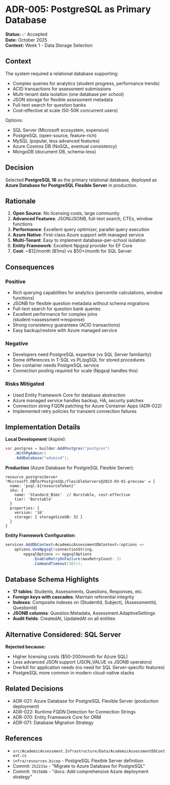 # ADR-005: PostgreSQL as Primary Database

**Status:** ✅ Accepted  
**Date:** October 2025  
**Context:** Week 1 - Data Storage Selection

## Context

The system required a relational database supporting:

- Complex queries for analytics (student progress, performance trends)
- ACID transactions for assessment submissions
- Multi-tenant data isolation (one database per school)
- JSON storage for flexible assessment metadata
- Full-text search for question banks
- Cost-effective at scale (50-50K concurrent users)

Options:

- SQL Server (Microsoft ecosystem, expensive)
- PostgreSQL (open-source, feature-rich)
- MySQL (popular, less advanced features)
- Azure Cosmos DB (NoSQL, eventual consistency)
- MongoDB (document DB, schema-less)

## Decision

Selected **PostgreSQL 16** as the primary relational database, deployed as **Azure Database for PostgreSQL Flexible Server** in production.

## Rationale

1. **Open Source**: No licensing costs, large community
2. **Advanced Features**: JSON/JSONB, full-text search, CTEs, window functions
3. **Performance**: Excellent query optimizer, parallel query execution
4. **Azure Native**: First-class Azure support with managed service
5. **Multi-Tenant**: Easy to implement database-per-school isolation
6. **Entity Framework**: Excellent Npgsql provider for EF Core
7. **Cost**: ~$12/month (B1ms) vs $50+/month for SQL Server

## Consequences

### Positive

- Rich querying capabilities for analytics (percentile calculations, window functions)
- JSONB for flexible question metadata without schema migrations
- Full-text search for question bank queries
- Excellent performance for complex joins (student→assessment→response)
- Strong consistency guarantees (ACID transactions)
- Easy backup/restore with Azure managed service

### Negative

- Developers need PostgreSQL expertise (vs SQL Server familiarity)
- Some differences in T-SQL vs PL/pgSQL for stored procedures
- Dev container needs PostgreSQL service
- Connection pooling required for scale (Npgsql handles this)

### Risks Mitigated

- Used Entity Framework Core for database abstraction
- Azure managed service handles backup, HA, security patches
- Connection string FQDN patching for Azure Container Apps (ADR-022)
- Implemented retry policies for transient connection failures

## Implementation Details

**Local Development** (Aspire):

```csharp
var postgres = builder.AddPostgres("postgres")
    .WithPgAdmin()
    .AddDatabase("edumind");
```

**Production** (Azure Database for PostgreSQL Flexible Server):

```bicep
resource postgresServer 'Microsoft.DBforPostgreSQL/flexibleServers@2023-03-01-preview' = {
  name: 'psql-${resourceToken}'
  sku: {
    name: 'Standard_B1ms'  // Burstable, cost-effective
    tier: 'Burstable'
  }
  properties: {
    version: '16'
    storage: { storageSizeGB: 32 }
  }
}
```

**Entity Framework Configuration**:

```csharp
services.AddDbContext<AcademicAssessmentDbContext>(options =>
    options.UseNpgsql(connectionString,
        npgsqlOptions => npgsqlOptions
            .EnableRetryOnFailure(maxRetryCount: 3)
            .CommandTimeout(30)));
```

## Database Schema Highlights

- **17 tables**: Students, Assessments, Questions, Responses, etc.
- **Foreign keys with cascades**: Maintain referential integrity
- **Indexes**: Composite indexes on (StudentId, Subject), (AssessmentId, QuestionId)
- **JSONB columns**: Question.Metadata, Assessment.AdaptiveSettings
- **Audit fields**: CreatedAt, UpdatedAt on all entities

## Alternative Considered: SQL Server

**Rejected because:**

- Higher licensing costs ($50-200/month for Azure SQL)
- Less advanced JSON support (JSON_VALUE vs JSONB operators)
- Overkill for application needs (no need for SQL Server-specific features)
- PostgreSQL more common in modern cloud-native stacks

## Related Decisions

- ADR-021: Azure Database for PostgreSQL Flexible Server (production deployment)
- ADR-022: Runtime FQDN Detection for Connection Strings
- ADR-070: Entity Framework Core for ORM
- ADR-071: Database Migration Strategy

## References

- `src/AcademicAssessment.Infrastructure/Data/AcademicAssessmentDbContext.cs`
- `infra/resources.bicep` - PostgreSQL Flexible Server definition
- Commit: `252231e` - "Migrate to Azure Database for PostgreSQL"
- Commit: `7015686` - "docs: Add comprehensive Azure deployment strategy"
